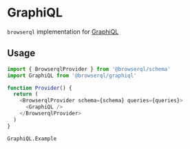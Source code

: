 # GraphiQL

`browserql` implementation for [GraphiQL](http://graphiql.com)

## Usage

```javascript
import { BrowserqlProvider } from '@browserql/schema'
import GraphiQL from '@browserql/graphiql'

function Provider() {
  return (
    <BrowserqlProvider schema={schema} queries={queries}>
      <GraphiQL />
    </BrowserqlProvider>
  )
}
```

```snapshot
GraphiQL.Example
```
